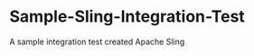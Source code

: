 Sample-Sling-Integration-Test
=============================

A sample integration test created Apache Sling
